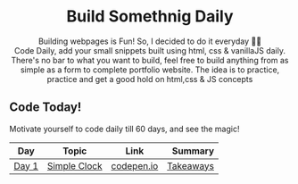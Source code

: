 <h1 align="center">
  Build Somethnig Daily
</h1>

<p align="center">
  Building webpages is Fun! So, I decided to do it everyday 💯💯
  <br />
  Code Daily, add your small snippets built using html, css & vanillaJS 
    daily. There's no bar to what you want to build, feel free to build anything from as simple as a form to complete portfolio website.
    The idea is to practice, practice and get a good hold on html,css & JS concepts
</p>


## Code Today!

Motivate yourself to code daily till 60 days, and see the magic! 

| Day | Topic | Link | Summary |
| ---------- | ----- | ------------ | ---------: |
| [Day 1](./Day1) | [Simple Clock](./Day1/) | [codepen.io]() | [Takeaways]() |


